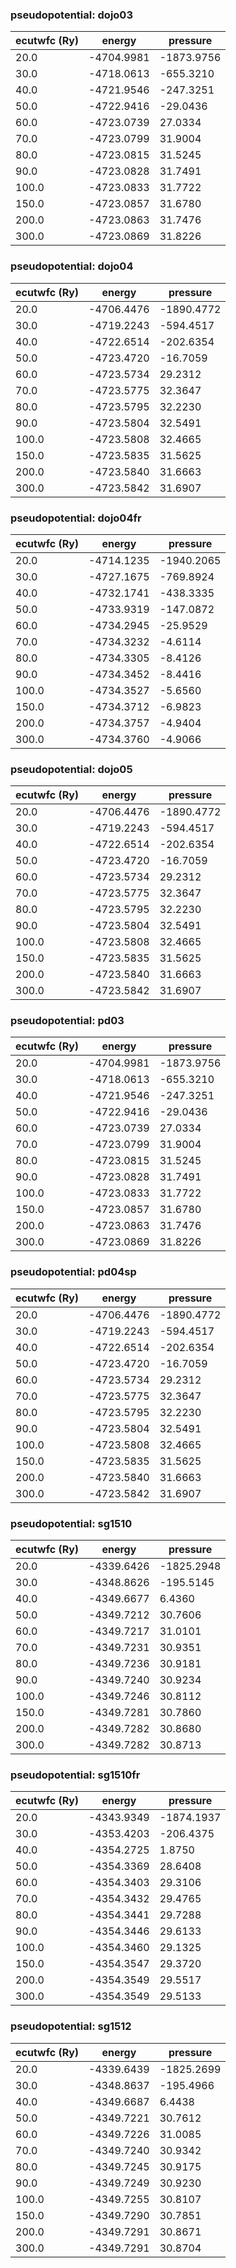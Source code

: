 ### pseudopotential: dojo03
| ecutwfc (Ry) | energy | pressure | 
| --- | --- | --- | 
| 20.0 | -4704.9981| -1873.9756|
| 30.0 | -4718.0613| -655.3210|
| 40.0 | -4721.9546| -247.3251|
| 50.0 | -4722.9416| -29.0436|
| 60.0 | -4723.0739| 27.0334|
| 70.0 | -4723.0799| 31.9004|
| 80.0 | -4723.0815| 31.5245|
| 90.0 | -4723.0828| 31.7491|
| 100.0 | -4723.0833| 31.7722|
| 150.0 | -4723.0857| 31.6780|
| 200.0 | -4723.0863| 31.7476|
| 300.0 | -4723.0869| 31.8226|

### pseudopotential: dojo04
| ecutwfc (Ry) | energy | pressure | 
| --- | --- | --- | 
| 20.0 | -4706.4476| -1890.4772|
| 30.0 | -4719.2243| -594.4517|
| 40.0 | -4722.6514| -202.6354|
| 50.0 | -4723.4720| -16.7059|
| 60.0 | -4723.5734| 29.2312|
| 70.0 | -4723.5775| 32.3647|
| 80.0 | -4723.5795| 32.2230|
| 90.0 | -4723.5804| 32.5491|
| 100.0 | -4723.5808| 32.4665|
| 150.0 | -4723.5835| 31.5625|
| 200.0 | -4723.5840| 31.6663|
| 300.0 | -4723.5842| 31.6907|

### pseudopotential: dojo04fr
| ecutwfc (Ry) | energy | pressure | 
| --- | --- | --- | 
| 20.0 | -4714.1235| -1940.2065|
| 30.0 | -4727.1675| -769.8924|
| 40.0 | -4732.1741| -438.3335|
| 50.0 | -4733.9319| -147.0872|
| 60.0 | -4734.2945| -25.9529|
| 70.0 | -4734.3232| -4.6114|
| 80.0 | -4734.3305| -8.4126|
| 90.0 | -4734.3452| -8.4416|
| 100.0 | -4734.3527| -5.6560|
| 150.0 | -4734.3712| -6.9823|
| 200.0 | -4734.3757| -4.9404|
| 300.0 | -4734.3760| -4.9066|

### pseudopotential: dojo05
| ecutwfc (Ry) | energy | pressure | 
| --- | --- | --- | 
| 20.0 | -4706.4476| -1890.4772|
| 30.0 | -4719.2243| -594.4517|
| 40.0 | -4722.6514| -202.6354|
| 50.0 | -4723.4720| -16.7059|
| 60.0 | -4723.5734| 29.2312|
| 70.0 | -4723.5775| 32.3647|
| 80.0 | -4723.5795| 32.2230|
| 90.0 | -4723.5804| 32.5491|
| 100.0 | -4723.5808| 32.4665|
| 150.0 | -4723.5835| 31.5625|
| 200.0 | -4723.5840| 31.6663|
| 300.0 | -4723.5842| 31.6907|

### pseudopotential: pd03
| ecutwfc (Ry) | energy | pressure | 
| --- | --- | --- | 
| 20.0 | -4704.9981| -1873.9756|
| 30.0 | -4718.0613| -655.3210|
| 40.0 | -4721.9546| -247.3251|
| 50.0 | -4722.9416| -29.0436|
| 60.0 | -4723.0739| 27.0334|
| 70.0 | -4723.0799| 31.9004|
| 80.0 | -4723.0815| 31.5245|
| 90.0 | -4723.0828| 31.7491|
| 100.0 | -4723.0833| 31.7722|
| 150.0 | -4723.0857| 31.6780|
| 200.0 | -4723.0863| 31.7476|
| 300.0 | -4723.0869| 31.8226|

### pseudopotential: pd04sp
| ecutwfc (Ry) | energy | pressure | 
| --- | --- | --- | 
| 20.0 | -4706.4476| -1890.4772|
| 30.0 | -4719.2243| -594.4517|
| 40.0 | -4722.6514| -202.6354|
| 50.0 | -4723.4720| -16.7059|
| 60.0 | -4723.5734| 29.2312|
| 70.0 | -4723.5775| 32.3647|
| 80.0 | -4723.5795| 32.2230|
| 90.0 | -4723.5804| 32.5491|
| 100.0 | -4723.5808| 32.4665|
| 150.0 | -4723.5835| 31.5625|
| 200.0 | -4723.5840| 31.6663|
| 300.0 | -4723.5842| 31.6907|

### pseudopotential: sg1510
| ecutwfc (Ry) | energy | pressure | 
| --- | --- | --- | 
| 20.0 | -4339.6426| -1825.2948|
| 30.0 | -4348.8626| -195.5145|
| 40.0 | -4349.6677| 6.4360|
| 50.0 | -4349.7212| 30.7606|
| 60.0 | -4349.7217| 31.0101|
| 70.0 | -4349.7231| 30.9351|
| 80.0 | -4349.7236| 30.9181|
| 90.0 | -4349.7240| 30.9234|
| 100.0 | -4349.7246| 30.8112|
| 150.0 | -4349.7281| 30.7860|
| 200.0 | -4349.7282| 30.8680|
| 300.0 | -4349.7282| 30.8713|

### pseudopotential: sg1510fr
| ecutwfc (Ry) | energy | pressure | 
| --- | --- | --- | 
| 20.0 | -4343.9349| -1874.1937|
| 30.0 | -4353.4203| -206.4375|
| 40.0 | -4354.2725| 1.8750|
| 50.0 | -4354.3369| 28.6408|
| 60.0 | -4354.3403| 29.3106|
| 70.0 | -4354.3432| 29.4765|
| 80.0 | -4354.3441| 29.7288|
| 90.0 | -4354.3446| 29.6133|
| 100.0 | -4354.3460| 29.1325|
| 150.0 | -4354.3547| 29.3720|
| 200.0 | -4354.3549| 29.5517|
| 300.0 | -4354.3549| 29.5133|

### pseudopotential: sg1512
| ecutwfc (Ry) | energy | pressure | 
| --- | --- | --- | 
| 20.0 | -4339.6439| -1825.2699|
| 30.0 | -4348.8637| -195.4966|
| 40.0 | -4349.6687| 6.4438|
| 50.0 | -4349.7221| 30.7612|
| 60.0 | -4349.7226| 31.0085|
| 70.0 | -4349.7240| 30.9342|
| 80.0 | -4349.7245| 30.9175|
| 90.0 | -4349.7249| 30.9230|
| 100.0 | -4349.7255| 30.8107|
| 150.0 | -4349.7290| 30.7851|
| 200.0 | -4349.7291| 30.8671|
| 300.0 | -4349.7291| 30.8704|

